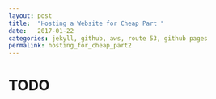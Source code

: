 ```yaml
---
layout: post
title:  "Hosting a Website for Cheap Part "
date:   2017-01-22 
categories: jekyll, github, aws, route 53, github pages
permalink: hosting_for_cheap_part2
---
```


# TODO